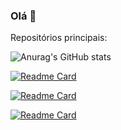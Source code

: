 ### Olá 👋


Repositórios principais:

![Anurag's GitHub stats](https://github-readme-stats.vercel.app/api?username=nanninha&show_icons=true&theme=radical)

[![Readme Card](https://github-readme-stats.vercel.app/api/pin/?username=nanninha&repo=Controle-de-Pedidos&theme=radical)](https://github.com/nanninha/Controle-de-Pedidos)

[![Readme Card](https://github-readme-stats.vercel.app/api/pin/?username=nanninha&repo=reclames&theme=radical)](https://github.com/nanninha/reclames/)

[![Readme Card](https://github-readme-stats.vercel.app/api/pin/?username=nanninha&repo=Angry-Bird-Etapa-6-main&theme=radical)](https://github.com/nanninha/Angry-Bird-Etapa-6-main/)

